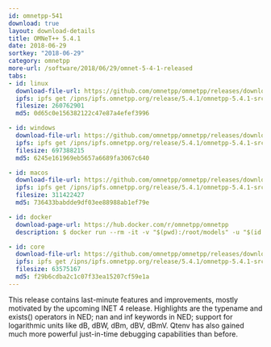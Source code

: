 ```yaml
---
id: omnetpp-541
download: true
layout: download-details
title: OMNeT++ 5.4.1
date: 2018-06-29
sortkey: "2018-06-29"
category: omnetpp
more-url: /software/2018/06/29/omnet-5-4-1-released
tabs:
- id: linux
  download-file-url: https://github.com/omnetpp/omnetpp/releases/download/omnetpp-5.4.1/omnetpp-5.4.1-src-linux.tgz
  ipfs: ipfs get /ipns/ipfs.omnetpp.org/release/5.4.1/omnetpp-5.4.1-src-linux.tgz
  filesize: 260762901
  md5: 0d65c0e156382122c47e87a4efef3996

- id: windows
  download-file-url: https://github.com/omnetpp/omnetpp/releases/download/omnetpp-5.4.1/omnetpp-5.4.1-src-windows.zip
  ipfs: ipfs get /ipns/ipfs.omnetpp.org/release/5.4.1/omnetpp-5.4.1-src-windows.zip
  filesize: 697388215
  md5: 6245e161969eb5657a6689fa3067c640

- id: macos
  download-file-url: https://github.com/omnetpp/omnetpp/releases/download/omnetpp-5.4.1/omnetpp-5.4.1-src-macosx.tgz
  ipfs: ipfs get /ipns/ipfs.omnetpp.org/release/5.4.1/omnetpp-5.4.1-src-macosx.tgz
  filesize: 311422427
  md5: 736433babdde9df03ee88988ab1ef79e

- id: docker
  download-page-url: https://hub.docker.com/r/omnetpp/omnetpp
  description: $ docker run --rm -it -v "$(pwd):/root/models" -u "$(id -u):$(id -g)" omnetpp/omnetpp:u18.04-5.4.1

- id: core
  download-file-url: https://github.com/omnetpp/omnetpp/releases/download/omnetpp-5.4.1/omnetpp-5.4.1-src-core.tgz
  ipfs: ipfs get /ipns/ipfs.omnetpp.org/release/5.4.1/omnetpp-5.4.1-src-core.tgz
  filesize: 63575167
  md5: f29b6cdba2c1c07f33ea15207cf59e1a
---
```


This release contains last-minute features and improvements, mostly motivated by
the upcoming INET 4 release. Highlights are the typename and exists() operators
in NED; nan and inf keywords in NED; support for logarithmic units like dB, dBW,
dBm, dBV, dBmV. Qtenv has also gained much more powerful just-in-time debugging
capabilities than before.
